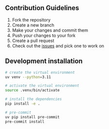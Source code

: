 ## Contribution Guidelines
1. Fork the repository
2. Create a new branch
3. Make your changes and commit them
4. Push your changes to your fork
5. Create a pull request
6. Check out the [issues](https://github.com/NanoNets/docext/issues) and pick one to work on

## Development installation
```bash
# create the virtual environment
uv venv --python=3.11

# activate the virtual environment
source .venv/bin/activate

# install the dependencies
pip install -e .

# pre-commit
uv pip install pre-commit
pre-commit install
```
